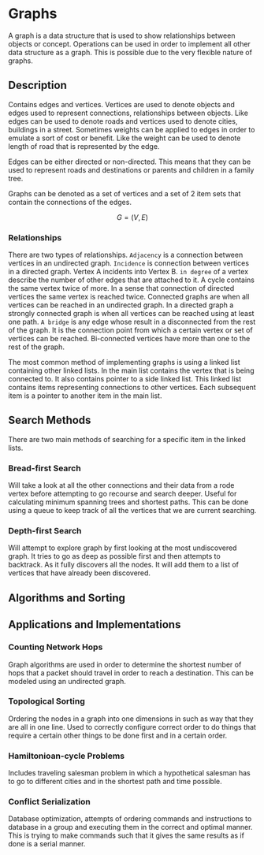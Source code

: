 # Graphs

A graph is a data structure that is used to show relationships between objects or concept.
Operations can be used in order to implement all other data structure as a graph. This is possible due to the 
very flexible nature of graphs. 

## Description

Contains edges and vertices. Vertices are used to denote objects and edges used to represent connections,
relationships between objects. Like edges can be used to denote roads and vertices used to denote cities, 
buildings in a street. Sometimes weights can be applied to edges in order to emulate a sort of cost or benefit.
Like the weight can be used to denote length of road that is represented by the edge.

Edges can be either directed or non-directed. This means that they can be used to represent roads and destinations
or parents and children in a family tree.

Graphs can be denoted as a set of vertices and a set of 2 item sets that contain the connections of the edges.

$$
G = (V, E)
$$

### Relationships

There are two types of relationships. `Adjacency` is a connection between vertices in an undirected graph.
`Incidence` is connection between vertices in a directed graph. Vertex A incidents into Vertex B.
`in degree` of a vertex describe the number of other edges that are attached to it. 
A cycle contains the same vertex twice of more. In a sense that connection of directed vertices
the same vertex is reached twice. Connected graphs are when all vertices can be reached in an undirected graph.
In a directed graph a strongly connected graph is when all vertices can be reached using at least one path.
`A bridge` is any edge whose result in a disconnected from the rest of the graph. It is the connection 
point from which a certain vertex or set of vertices can be reached. Bi-connected vertices have more than one 
to the rest of the graph.

The most common method of implementing graphs is using a linked list containing other linked lists.
In the main list contains the vertex that is being connected to. It also contains pointer to a side linked list.
This linked list contains items representing connections to other vertices. Each subsequent item is a 
pointer to another item in the main list.


## Search Methods

There are two main methods of searching for a specific item in the linked lists.

### Bread-first Search

Will take a look at all the other connections and their data from a rode vertex before attempting to
go recourse and search deeper. Useful for calculating minimum spanning trees and shortest paths.
This can be done using a queue to keep track of all the vertices that we are current searching.

### Depth-first Search

Will attempt to explore graph by first looking at the most undiscovered graph. It tries to go
as deep as possible first and then attempts to backtrack. As it fully discovers all the nodes.
It will add them to a list of vertices that have already been discovered.

## Algorithms and Sorting

## Applications and Implementations

### Counting Network Hops

Graph algorithms are used in order to determine the shortest number of hops that a packet should travel 
in order to reach a destination. This can be modeled using an undirected graph.


### Topological Sorting

Ordering the nodes in a graph into one dimensions in such as way that they are all in one line. Used to 
correctly configure correct order to do things that require a certain other things to be done first and in a 
certain order. 

### Hamiltonioan-cycle Problems

Includes traveling salesman problem in which a hypothetical salesman has to go to different cities and in the
shortest path and time possible.

### Conflict Serialization

Database optimization, attempts of ordering commands and instructions to database in a group and executing them 
in the correct and optimal manner. This is trying to make commands such that it gives the same results as if done
is a serial manner. 

